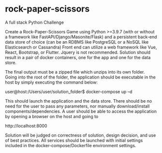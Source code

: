# rock-paper-scissors
A full stack Python Challenge

Create a Rock-Paper-Scissors Game using Python >=3.9.7 (with
or without a framework like FastAPI/Django/Masonite/Flask)
and a persistent back-end data store of choice (can be an
RDBMS like PostgreSQL or a NoSQL like Elasticsearch or
Cassandra)
Front end can utilize a web framework like Vue, React, Bootstrap, or Flutter. Jquery
is not recommended.
Solution should result in a pair of docker containers, one for the app and one for
the data store.


The final output must be a zipped file which unzips into
its own folder.
Going into the root of the folder, the application should be executable in the host by simply executing the command
below:

user@host:/Users/user/solution_folder$ docker-compose up –d

This should launch the application and the data store. There should be no need for the user to pass any parameters, nor
manually download/install components/dependencies.
A user should be able to access the application by opening a browser on the host and going to

http://localhost:8000

Solution will be judged on correctness of solution, design decision, and use of best practices. All services should be
launched with initial settings included in the docker-compose/Dockerfile environment settings.